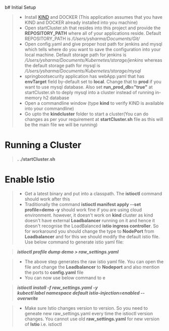 b# Initial Setup

> - Install <a href="https://kind.sigs.k8s.io/" target="_blank">KIND</a> and DOCKER (This application assumes that you have KIND and DOCKER already installed into you machine)
> - Open startCluster.sh that resides into this project and provide the <b>REPOSITORY_PATH</b> where all of your applications reside. Default REPOSITORY_PATH is <i>/Users/ysharma/Documents/Git/</i>
> - Open config.yaml and give proper host path for jenkins and mysql which tells where do you want to save the configuration into your local machine. Default storage path for jenkins is <i>/Users/ysharma/Documents/Kubernetes/storage/jenkins</i> whereas the default storage path for mysql is <i>/Users/ysharma/Documents/Kubernetes/storage/mysql</i>
> - springbootsecurity application has webApp.yaml that has <b>envTarget</b> field by-default set to <b>local</b>. Change that to <b>prod</b> if you want to use mysql database. Also set <b>run_prod_db="true"</b> at startCluster.sh to deply mysql into a cluster instead of running in-memory h2 database
> - Open a commandline window (type <strong>kind</strong> to verify KIND is available into your commandline) 
> - Go upto the <b>kindcluster</b> folder to start a cluster(You can do changes as per your requirement at <b>startCluster.sh</b> file as this will be the main file we will be running)

# Running a Cluster
  > <b>. ./startCluster.sh</b>

# Enable Istio
> - Get a latest binary and put into a classpath. The <b>istioctl</b> command should work after this
> - Traditionally the command <b>istioctl manifest apply --set profile=demo -y</b> should work fine if you are using cloud environment. however, it doesn't work on <strong>kind</strong> cluster as kind doesn't have external <strong>Loadbalancer</strong> running on it and hence it doesn't recognise the LoadBalanced <strong>istio ingress controller</strong>. So for workaround you should change the type to <b>NodePort</b> from <strong>Loadbalancer</strong> and for this we should modify the default istio file. Use below command to generate istio yaml file:

   > <b><i>istioctl profile dump demo > raw_settings.yaml</i></b>

> - The above step generates the raw istio yaml file. You can open the file and change the 
<b>Loadbalancer</b> to <b>Nodeport</b> and also mention the ports to <strong>config.yaml</strong> file
> - You can now use below command to e

   > <b><i>istioctl install -f raw_settings.yaml -y</i></b> </br>
   > <b><i>kubectl label namespace default istio-injection=enabled --overwrite</i></b>

> - Make sure Istio changes version to version. So you need to geneate new raw_settings.yaml every time the istioctl version changes. You cannot use old <b>raw_settings.yaml</b> for new version of <strong>Istio</strong> i.e. istioctl 

